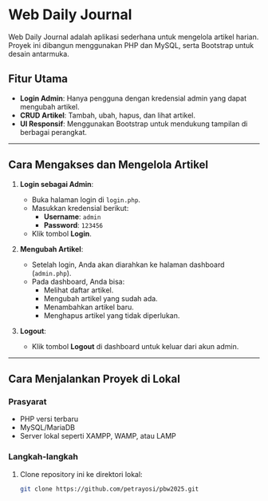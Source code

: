 # Web Daily Journal

Web Daily Journal adalah aplikasi sederhana untuk mengelola artikel harian. Proyek ini dibangun menggunakan PHP dan MySQL, serta Bootstrap untuk desain antarmuka.

## Fitur Utama
- **Login Admin**: Hanya pengguna dengan kredensial admin yang dapat mengubah artikel.
- **CRUD Artikel**: Tambah, ubah, hapus, dan lihat artikel.
- **UI Responsif**: Menggunakan Bootstrap untuk mendukung tampilan di berbagai perangkat.

---

## Cara Mengakses dan Mengelola Artikel

1. **Login sebagai Admin**:
   - Buka halaman login di `login.php`.
   - Masukkan kredensial berikut:
     - **Username**: `admin`
     - **Password**: `123456`
   - Klik tombol **Login**.

2. **Mengubah Artikel**:
   - Setelah login, Anda akan diarahkan ke halaman dashboard (`admin.php`).
   - Pada dashboard, Anda bisa:
     - Melihat daftar artikel.
     - Mengubah artikel yang sudah ada.
     - Menambahkan artikel baru.
     - Menghapus artikel yang tidak diperlukan.

3. **Logout**:
   - Klik tombol **Logout** di dashboard untuk keluar dari akun admin.

---

## Cara Menjalankan Proyek di Lokal

### Prasyarat
- PHP versi terbaru
- MySQL/MariaDB
- Server lokal seperti XAMPP, WAMP, atau LAMP

### Langkah-langkah
1. Clone repository ini ke direktori lokal:
   ```bash
   git clone https://github.com/petrayosi/pbw2025.git
